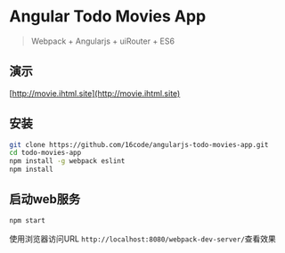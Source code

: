 # Angular Todo Movies App
> Webpack + Angularjs + uiRouter + ES6

## 演示

[http://movie.ihtml.site](http://movie.ihtml.site)

## 安装

```bash
git clone https://github.com/16code/angularjs-todo-movies-app.git
cd todo-movies-app
npm install -g webpack eslint
npm install
```

## 启动web服务
```bash
npm start
```
使用浏览器访问URL `http://localhost:8080/webpack-dev-server/`查看效果

